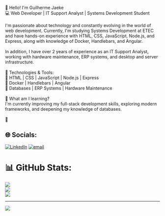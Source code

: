 👋 Hello! I'm Guilherme Jaeke<br>💻 Web Developer | IT Support Analyst | Systems Development Student<br><br>I'm passionate about technology and constantly evolving in the world of web development. Currently, I'm studying Systems Development at ETEC and have hands-on experience with HTML, CSS, JavaScript, Node.js, and Express, along with knowledge of Docker, Handlebars, and Angular.<br><br>In addition, I have over 2 years of experience as an IT Support Analyst, working with hardware maintenance, ERP systems, and desktop and server infrastructure.<br><br>🚀 Technologies & Tools:<br>📌 HTML | CSS | JavaScript | Node.js | Express<br>📌 Docker | Handlebars | Angular<br>📌 Databases | ERP Systems | Hardware Maintenance<br><br>🌱 What am I learning?<br>I'm currently improving my full-stack development skills, exploring modern frameworks, and deepening my knowledge of databases.<br><br>🚀


## 🌐 Socials:
[![LinkedIn](https://img.shields.io/badge/LinkedIn-%230077B5.svg?logo=linkedin&logoColor=white)](https://linkedin.com/in/guilherme-jaeke) [![email](https://img.shields.io/badge/Email-D14836?logo=gmail&logoColor=white)](mailto:guilherme_jaeke@hotmail.com) 
# 📊 GitHub Stats:
![](https://github-readme-stats.vercel.app/api?username=GuiJaeke&theme=dark&hide_border=false&include_all_commits=true&count_private=true)<br/>
![](https://nirzak-streak-stats.vercel.app/?user=GuiJaeke&theme=dark&hide_border=false)<br/>
![](https://github-readme-stats.vercel.app/api/top-langs/?username=GuiJaeke&theme=dark&hide_border=false&include_all_commits=true&count_private=true&layout=compact)

---
[![](https://visitcount.itsvg.in/api?id=GuiJaeke&icon=0&color=0)](https://visitcount.itsvg.in)


<!-- Proudly created with GPRM ( https://gprm.itsvg.in ) -->
